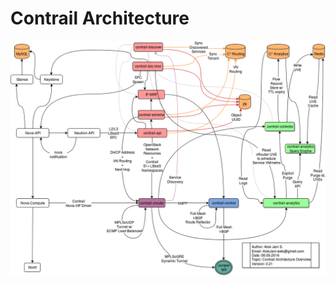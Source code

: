 Contrail Architecture
=====================

![](/images/contrail-architecture-img01.png "OpenStack Contrail SDN Components")
